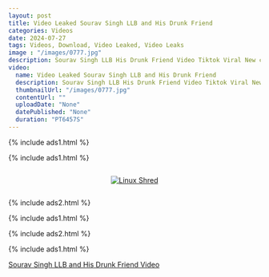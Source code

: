 ```yaml
---
layout: post
title: Video Leaked Sourav Singh LLB and His Drunk Friend 
categories: Videos
date: 2024-07-27
tags: Videos, Download, Video Leaked, Video Leaks
image : "/images/0777.jpg"
description: Sourav Singh LLB His Drunk Friend Video Tiktok Viral New collections of Sourav Singh LLB His Drunk Friend Video Tiktok Viral is now being a creator on Fanfix uploading adult contents. Social media star Sourav Singh LLB His Drunk Friend Video Tiktok Viral is been posting short videos and naughty pics on Tiktok platform for a while now.
video:
  name: Video Leaked Sourav Singh LLB and His Drunk Friend
  description: Sourav Singh LLB His Drunk Friend Video Tiktok Viral New collections of Sourav Singh LLB His Drunk Friend Video Tiktok Viral is now being a creator on Fanfix uploading adult contents. Social media star Sourav Singh LLB His Drunk Friend Video Tiktok Viral is been posting short videos and naughty pics on Tiktok platform for a while now.
  thumbnailUrl: "/images/0777.jpg"
  contentUrl: ""
  uploadDate: "None"
  datePublished: "None"
  duration: "PT6457S"
---
```

{% include ads1.html %}

{% include ads1.html %}

<div class="separator" style="clear: both;">
    <a rel="nofollow" target="_blank" href="/watch-video-1.html?link=aHR0cHM6Ly9sb29rZXAuYmxvZ3Nwb3QuY29tLw==" style="display: block; padding: 1em 0; text-align: center;">
        <img src="{{ site.baseurl }}/images/video.webp" alt="Linux Shred" title="Linux Shred">
    </a>
</div>

{% include ads2.html %}

{% include ads1.html %}

{% include ads2.html %}

{% include ads1.html %}

<a href="https://www.linkedin.com/pulse/watch-sourav-singh-llb-his-drunk-friend-video-leaked-kjhoc/">Sourav Singh LLB and His Drunk Friend Video</a>
